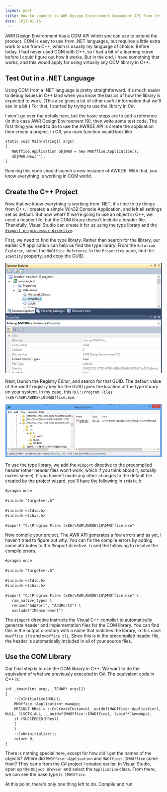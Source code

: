 ```yaml
---
layout: post
title: How to connect to AWR Design Environment Component API from C++
date: 2013-01-16
---
```


AWR Design Environment has a COM API which you can use to extend the product. COM is easy to use from .NET languages, but requires a little extra work to use from C++, which is usually my language of choice. Before today, I had never used COM with C++, so I had a bit of a learning curve before I could figure out how it works. But in the end, I have something that works, and this would apply for using virtually any COM library in C++.

## Test Out in a .NET Language

Using COM from a .NET language is pretty straightforward. It's much easier to debug issues in C++ land when you know the basics of how the library is expected to work. (This also gives a lot of other useful information that we'll see in a bit.) For that, I started by trying to use the library in C#.

I won't go over the details here, but the basic steps are to add a reference (in this case AWR Design Environment 10), then write some test code. The first thing you need to do to use the AWRDE API is create the application then create a project. In C#, you main function would look like

```
static void Main(string[] args)
{
   MWOffice.Application objMWO = new MWOffice.Application();
   objMWO.New("");
}
```

Running this code should launch a new instance of AWRDE. With that, you know everything is working in COM world.

## Create the C++ Project

Now that we know everything is working from .NET, it's time to try things from C++. I created a simple Win32 Console Application, and left all settings set as default. But now what? If we're going to use an object in C++, we need a header file, but the COM library doesn't include a header file. Thankfully, Visual Studio can create it for us using the type library and the [`#import preprocessor directive`](http://msdn.microsoft.com/en-us/library/8etzzkb6(v=vs.110).aspx).

First, we need to find the type library. Rather than search for the library, our earlier C# application can help us find the type library. From the `Solution Explorer`, select the `MWOffice Reference`. In the `Properties` pane, find the `Identity` property, and copy the GUID.

![](/static/img/blog/how-to-connect-to-awr-design-environment-component-api-from-c/tlb_guid.png)

Next, launch the Registry Editor, and search for that GUID. The default value of the win32 registry key for the GUID gives the location of the type library on your system. In my case, this is `C:\Program Files (x86)\AWR\AWRDE\10\MWOffice.exe`.

![](/static/img/blog/how-to-connect-to-awr-design-environment-component-api-from-c/tlb_location.png)

To use the type library, we add the `#import` directive to the precompiled header (other header files won't work, which if you think about it, actually makes sense). If you haven't made any other changes to the default file created by the project wizard, you'll have the following in `stdafx.h`:

```
#pragma once
 
#include "targetver.h"
 
#include <stdio.h>
#include <tchar.h>
 
#import "C:\Program Files (x86)\AWR\AWRDE\10\MWOffice.exe"
```

Now compile your project. The AWR API generates a few errors and as yet, I haven't tried to figure out why. You can fix the compile errors by adding some attributes to the #import directive. I used the following to resolve the compile errors.

```
#pragma once

#include "targetver.h"

#include <stdio.h>
#include <tchar.h>

#import "C:\Program Files (x86)\AWR\AWRDE\10\MWOffice.exe" \
   raw_native_types \
   rename("AddPort", "AddPort2") \
   exclude("IMeasurement")
```

The `#import` directive instructs the Visual C++ compiler to automatically generate header and implementation files for the COM library. You can find this in the output directory with a name that matches the library, in this case `mwoffice.tlh` and `mwoffice.tli`. Since this is in the precompiled header file, the header is automatically included in all of your source files.

## Use the COM Library

Our final step is to use the COM library in C++. We want to do the equivalent of what we previously executed in C#. The equivalent code in C++ is:

```
int _tmain(int argc, _TCHAR* argv[])
{
    ::CoInitialize(NULL);
    MWOffice::Application* mwoApp;
    HRESULT hRes = ::CoCreateInstance(__uuidof(MWOffice::Application), NULL, CLSCTX_ALL, __uuidof(MWOffice::IMWOffice), (void**)&mwoApp);
    if (SUCCEEDED(hRes))
    {
    }
    ::CoUninitialize();
    return 0;
}
```

There is nothing special here, except for how did I get the names of the objects? Where did `MWOffice::Application` and `MWOffice::IMWOffice` come from? They came from the C# project I created earlier. In Visual Studio, open up the `Object Browser` and select the `Application` class. From there, we can see the base type is` IMWOffice`.

[](/static/img/blog/how-to-connect-to-awr-design-environment-component-api-from-c/object_browser.png)

At this point, there's only one thing left to do. Compile and run.
